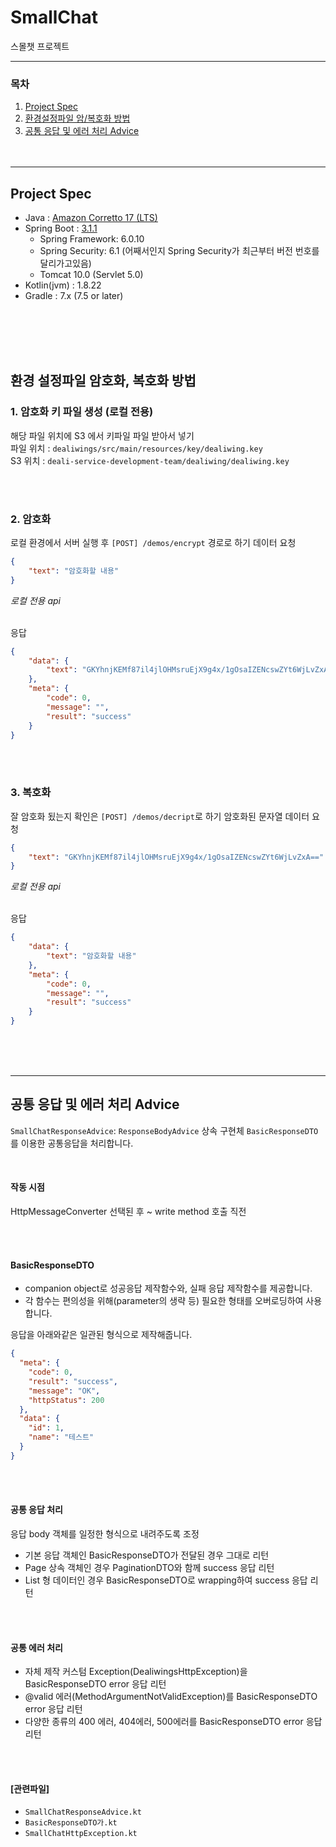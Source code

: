 # SmallChat스몰챗 프로젝트---### 목차1. [Project Spec](#project-spec)2. [환경설정파일 암/복호화 방법](#환경-설정파일-암호화-복호화-방법)3. [공통 응답 및 에러 처리 Advice](#공통-응답-및-에러-처리-Advice)<br><br><br>---## Project Spec- Java : [Amazon Corretto 17 (LTS)](https://aws.amazon.com/ko/about-aws/whats-new/2021/09/amazon-corretto-17-now-available/)- Spring Boot : [3.1.1](https://spring.io/projects/spring-boot#support)    - Spring Framework: 6.0.10    - Spring Security: 6.1 (어째서인지 Spring Security가 최근부터 버전 번호를 달리가고있음)    - Tomcat 10.0 (Servlet 5.0)- Kotlin(jvm) : 1.8.22- Gradle : 7.x (7.5 or later)<br><br><br><br>## 환경 설정파일 암호화, 복호화 방법### 1. 암호화 키 파일 생성 (로컬 전용)해당 파일 위치에 S3 에서 키파일 파일 받아서 넣기<br>파일 위치 : `dealiwings/src/main/resources/key/dealiwing.key` <br>S3 위치 : `deali-service-development-team/dealiwing/dealiwing.key`<br><br><br>### 2. 암호화로컬 환경에서 서버 실행 후 `[POST] /demos/encrypt` 경로로 하기 데이터 요청```json{    "text": "암호화할 내용"}```*로컬 전용 api*<br><br>응답```json{    "data": {        "text": "GKYhnjKEMf87il4jlOHMsruEjX9g4x/1gOsaIZENcswZYt6WjLvZxA=="    },    "meta": {        "code": 0,        "message": "",        "result": "success"    }}```<br><br>### 3. 복호화잘 암호화 됬는지 확인은 `[POST] /demos/decript`로 하기 암호화된 문자열 데이터 요청```json{    "text": "GKYhnjKEMf87il4jlOHMsruEjX9g4x/1gOsaIZENcswZYt6WjLvZxA=="}```*로컬 전용 api*<br><br>응답```json{    "data": {        "text": "암호화할 내용"    },    "meta": {        "code": 0,        "message": "",        "result": "success"    }}```<br><br><br>---## 공통 응답 및 에러 처리 Advice`SmallChatResponseAdvice`: `ResponseBodyAdvice` 상속 구현체`BasicResponseDTO` 를 이용한 공통응답을 처리합니다.<br>#### 작동 시점HttpMessageConverter 선택된 후 ~ write method 호출 직전<br><br>#### BasicResponseDTO- companion object로 성공응답 제작함수와, 실패 응답 제작함수를 제공합니다.- 각 함수는 편의성을 위해(parameter의 생략 등) 필요한 형태를 오버로딩하여 사용합니다.응답을 아래와같은 일관된 형식으로 제작해줍니다.```json{  "meta": {    "code": 0,    "result": "success",    "message": "OK",    "httpStatus": 200  },  "data": {    "id": 1,    "name": "테스트"  }}```<br><br>#### 공통 응답 처리응답 body 객체를 일정한 형식으로 내려주도록 조정- 기본 응답 객체인 BasicResponseDTO가 전달된 경우 그대로 리턴- Page 상속 객체인 경우 PaginationDTO와 함께 success 응답 리턴- List 형 데이터인 경우 BasicResponseDTO로 wrapping하여 success 응답 리턴<br><br>#### 공통 에러 처리- 자체 제작 커스텀 Exception(DealiwingsHttpException)을 BasicResponseDTO error 응답 리턴- @valid 에러(MethodArgumentNotValidException)를 BasicResponseDTO error 응답 리턴- 다양한 종류의 400 에러, 404에러, 500에러를 BasicResponseDTO error 응답 리턴<br><br>#### [관련파일]- `SmallChatResponseAdvice.kt`- `BasicResponseDTO가.kt`- `SmallChatHttpException.kt`